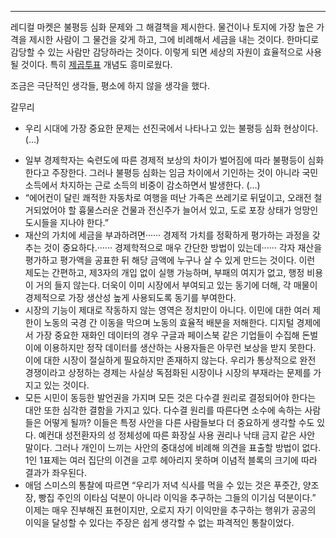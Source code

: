 ---

레디컬 마켓은 불평등 심화 문제와 그 해결책을 제시한다. 물건이나 토지에 가장 높은 가격을 제시한 사람이 그 물건을 갖게 하고, 그에 비례해서 세금을 내는 것이다. 한마디로 감당할 수 있는 사람만 감당하라는 것이다. 이렇게 되면 세상의 자원이 효율적으로 사용될 것이다. 특히 [제곱투표](https://ko.wikipedia.org/wiki/%EC%A0%9C%EA%B3%B1_%ED%88%AC%ED%91%9C) 개념도 흥미로웠다.

조금은 극단적인 생각들, 평소에 하지 않을 생각을 했다.

갈무리  
- 우리 시대에 가장 중요한 문제는 선진국에서 나타나고 있는 불평등 심화 현상이다. (…)
* 일부 경제학자는 숙련도에 따른 경제적 보상의 차이가 벌어짐에 따라 불평등이 심화한다고 주장한다. 그러나 불평등 심화는 임금 차이에서 기인하는 것이 아니라 국민 소득에서 차지하는 근로 소득의 비중이 감소하면서 발생한다. (…)
* “에어컨이 달린 쾌적한 자동차로 여행을 떠난 가족은 쓰레기로 뒤덮이고, 오래전 철거되었어야 할 흉물스러운 건물과 전신주가 늘어서 있고, 도로 포장 상태가 엉망인 도시들을 지나야 한다.”
* 재산의 가치에 세금을 부과하려면······ 경제적 가치를 정확하게 평가하는 과정을 갖추는 것이 중요하다.······ 경제학적으로 매우 간단한 방법이 있는데······ 각자 재산을 평가하고 평가액을 공표한 뒤 해당 금액에 누구나 살 수 있게 만드는 것이다. 이런 제도는 간편하고, 제3자의 개입 없이 실행 가능하며, 부패의 여지가 없고, 행정 비용이 거의 들지 않는다. 더욱이 이미 시장에서 부여되고 있는 동기에 더해, 각 매물이 경제적으로 가장 생산성 높게 사용되도록 동기를 부여한다.
* 시장의 기능이 제대로 작동하지 않는 영역은 정치만이 아니다. 이민에 대한 여러 제한이 노동의 국경 간 이동을 막으며 노동의 효율적 배분을 저해한다. 디지털 경제에서 가장 중요한 재화인 데이터의 경우 구글과 페이스북 같은 기업들이 수집해 돈벌이에 이용하지만 정작 데이터를 생산하는 사용자들은 아무런 보상을 받지 못한다. 이에 대한 시장이 절실하게 필요하지만 존재하지 않는다. 우리가 통상적으로 완전 경쟁이라고 상정하는 경제는 사실상 독점화된 시장이나 시장의 부재라는 문제를 가지고 있는 것이다.
* 모든 시민이 동등한 발언권을 가지며 모든 것은 다수결 원리로 결정되어야 한다는 대안 또한 심각한 결함을 가지고 있다. 다수결 원리를 따른다면 소수에 속하는 사람들은 어떻게 될까? 이들은 특정 사안을 다른 사람들보다 더 중요하게 생각할 수도 있다. 예컨대 성전환자의 성 정체성에 따른 화장실 사용 권리나 낙태 금지 같은 사안 말이다. 그러나 개인이 느끼는 사안의 중대성에 비례해 의견을 표출할 방법이 없다. 1인 1표제는 여러 집단의 이견을 고루 헤아리지 못하며 이념적 블록의 크기에 따라 결과가 좌우된다.
* 애덤 스미스의 통찰에 따르면 “우리가 저녁 식사를 먹을 수 있는 것은 푸줏간, 양조장, 빵집 주인의 이타심 덕분이 아니라 이익을 추구하는 그들의 이기심 덕분이다.” 이제는 매우 진부해진 표현이지만, 오로지 자기 이익만을 추구하는 행위가 공공의 이익을 달성할 수 있다는 주장은 쉽게 생각할 수 없는 파격적인 통찰이었다.